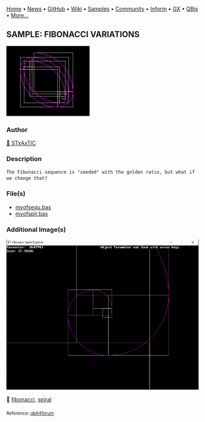 [Home](https://qb64.com) • [News](../../news.md) • [GitHub](https://github.com/QB64Official/qb64) • [Wiki](https://github.com/QB64Official/qb64/wiki) • [Samples](../../samples.md) • [Community](../../community.md) • [Inform](../../inform.md) • [GX](../../gx.md) • [QBjs](../../qbjs.md) • [More...](../../more.md)

## SAMPLE: FIBONACCI VARIATIONS

![ss1.png](img/ss1.png)

### Author

[🐝 STxAxTIC](../stxaxtic.md) 

### Description

```text
The Fibonacci sequence is "seeded" with the golden ratio, but what if we change that?
```

### File(s)

* [myofsequ.bas](src/myofsequ.bas)
* [myofspir.bas](src/myofspir.bas)

### Additional Image(s)

![ss2.png](img/ss2.png)

🔗 [fibonacci](../fibonacci.md), [spiral](../spiral.md)


<sub>Reference: [qb64forum](https://qb64forum.alephc.xyz/index.php?topic=3370.0) </sub>
